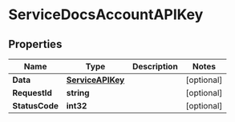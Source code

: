 

# ServiceDocsAccountAPIKey


## Properties

| Name | Type | Description | Notes |
|------------ | ------------- | ------------- | -------------|
|**Data** | [**ServiceAPIKey**](ServiceAPIKey.md) |  |  [optional] |
|**RequestId** | **string** |  |  [optional] |
|**StatusCode** | **int32** |  |  [optional] |



